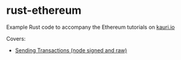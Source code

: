 # rust-ethereum

Example Rust code to accompany the Ethereum tutorials on [kauri.io](https://www.kauri.io)

Covers:

- [Sending Transactions (node signed and raw)](https://kauri.io/article/97c85229c66445759bb0ce642224d364/sending-ethereum-transactions-with-rust)
